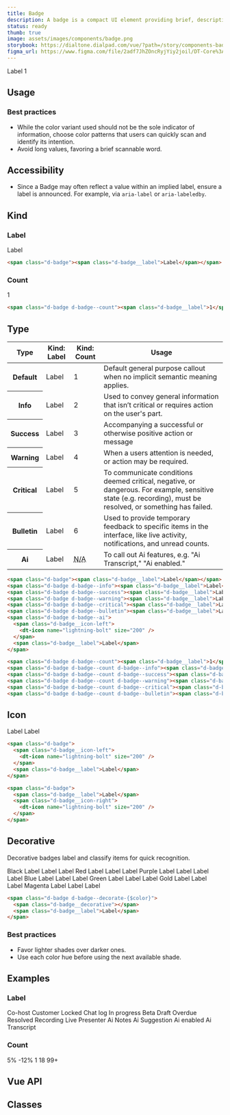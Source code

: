 ```yaml
---
title: Badge
description: A badge is a compact UI element providing brief, descriptive information about an element and its surrounding context. It is terse, ideally one word.
status: ready
thumb: true
image: assets/images/components/badge.png
storybook: https://dialtone.dialpad.com/vue/?path=/story/components-badge--default
figma_url: https://www.figma.com/file/2adf7JhZOncRyjYiy2joil/DT-Core%3A-Components-7?node-id=8914%3A21227&viewport=656%2C314%2C0.55&t=xHutRjwo1o5zMTgT-11
---
```


<code-well-header bgclass="d-bgc-primary">
  <dt-stack direction="row" gap="400" class="d-ai-center">
    <span class="d-badge"><span class="d-badge__label">Label</span></span>
    <span class="d-badge d-badge--count"><span class="d-badge__label">1</span></span>
  </dt-stack>
</code-well-header>

<!-- <component-combinator component-name="DtBadge" /> -->

## Usage

<dialtone-usage>
<template #do>

- To flag and draw awareness to a specific element or feature of focus. For example, something is unique about that separates it from other like content.
- As a notification system with minimal footprint.
</template>
<template #dont>

- To indicate that interaction by the user is required.
</template>
</dialtone-usage>

### Best practices

- While the color variant used should not be the sole indicator of information, choose color patterns that users can quickly scan and identify its intention.
- Avoid long values, favoring a brief scannable word.

## Accessibility

- Since a Badge may often reflect a value within an implied label, ensure a label is announced. For example, via `aria-label` or `aria-labeledby`.

## Kind

### Label

<code-well-header bgclass="d-bgc-primary">
  <span class="d-badge"><span class="d-badge__label">Label</span></span>
</code-well-header>

```html
<span class="d-badge"><span class="d-badge__label">Label</span></span>
```

### Count

<code-well-header bgclass="d-bgc-primary">
  <span class="d-badge d-badge--count"><span class="d-badge__label">1</span></span>
</code-well-header>

```html
<span class="d-badge d-badge--count"><span class="d-badge__label">1</span></span>
```

## Type

<table class="d-table dialtone-doc-table d-mb16">
  <thead>
    <tr>
      <th>Type</th>
      <th class="d-ws-nowrap">Kind: <span class="d-fw-normal">Label</span></th>
      <th class="d-ws-nowrap">Kind: <span class="d-fw-normal">Count</span></th>
      <th>Usage</th>
    </tr>
  </thead>
  <tbody>
    <tr>
      <th class="d-ta-left">Default</th>
      <td>
        <span class="d-badge">Label</span>
      </td>
      <td>
        <span class="d-badge d-badge--count"><span class="d-badge__label">1</span></span>
      </td>
      <td>Default general purpose callout when no implicit semantic meaning applies.</td>
    </tr>
    <tr>
      <th class="d-ta-left">Info</th>
      <td>
        <span class="d-badge d-badge--info"><span class="d-badge__label">Label</span></span>
      </td>
      <td>
        <span class="d-badge d-badge--count d-badge--info"><span class="d-badge__label">2</span></span>
      </td>
      <td>Used to convey general information that isn’t critical or requires action on the user's part.</td>
    </tr>
    <tr>
      <th class="d-ta-left">Success</th>
      <td>
        <span class="d-badge d-badge--success"><span class="d-badge__label">Label</span></span>
      </td>
      <td>
        <span class="d-badge d-badge--count d-badge--success"><span class="d-badge__label">3</span></span>
      </td>
      <td>Accompanying a successful or otherwise positive action or message</td>
    </tr>
    <tr>
      <th class="d-ta-left">Warning</th>
      <td>
        <span class="d-badge d-badge--warning"><span class="d-badge__label">Label</span></span>
      </td>
      <td>
        <span class="d-badge d-badge--count d-badge--warning"><span class="d-badge__label">4</span></span>
      </td>
      <td>When a users attention is needed, or action may be required.</td>
    </tr>
    <tr>
      <th class="d-ta-left">Critical</th>
      <td>
        <span class="d-badge d-badge--critical"><span class="d-badge__label">Label</span></span>
      </td>
      <td>
        <span class="d-badge d-badge--count d-badge--critical"><span class="d-badge__label">5</span></span>
      </td>
      <td>To communicate conditions deemed critical, negative, or dangerous. For example, sensitive state (e.g. recording), must be resolved, or something has failed.</td>
    </tr>
    <tr>
      <th class="d-ta-left">Bulletin</th>
      <td>
        <span class="d-badge d-badge--bulletin"><span class="d-badge__label">Label</span></span>
      </td>
      <td>
        <span class="d-badge d-badge--count d-badge--bulletin"><span class="d-badge__label">6</span></span>
      </td>
      <td>Used to provide temporary feedback to specific items in the interface, like live activity, notifications, and unread counts. </td>
    </tr>
    <tr>
      <th class="d-ta-left">Ai</th>
      <td>
        <span class="d-badge d-badge--ai">
          <span class="d-badge__icon-left">
            <dt-icon name="dialpad-ai" size="200" />
          </span>
          <span class="d-badge__label">Label</span>
        </span>
      </td>
      <td><abbr class="d-fc-black-400 d-td-none d-fs-100" title="Not applicable">N/A</abbr></td>
      <td>To call out Ai features, e.g. "Ai Transcript," "Ai enabled."</td>
    </tr>
  </tbody>
</table>

```html
<span class="d-badge"><span class="d-badge__label">Label</span></span>
<span class="d-badge d-badge--info"><span class="d-badge__label">Label</span></span>
<span class="d-badge d-badge--success"><span class="d-badge__label">Label</span></span>
<span class="d-badge d-badge--warning"><span class="d-badge__label">Label</span></span>
<span class="d-badge d-badge--critical"><span class="d-badge__label">Label</span></span>
<span class="d-badge d-badge--bulletin"><span class="d-badge__label">Label</span></span>
<span class="d-badge d-badge--ai">
  <span class="d-badge__icon-left">
    <dt-icon name="lightning-bolt" size="200" />
  </span>
  <span class="d-badge__label">Label</span>
</span>

<span class="d-badge d-badge--count"><span class="d-badge__label">1</span></span>
<span class="d-badge d-badge--count d-badge--info"><span class="d-badge__label">2</span></span>
<span class="d-badge d-badge--count d-badge--success"><span class="d-badge__label">3</span></span>
<span class="d-badge d-badge--count d-badge--warning"><span class="d-badge__label">4</span></span>
<span class="d-badge d-badge--count d-badge--critical"><span class="d-badge__label">5</span></span>
<span class="d-badge d-badge--count d-badge--bulletin"><span class="d-badge__label">6</span></span>
```

## Icon

<code-well-header bgclass="d-bgc-primary">
  <dt-stack direction="row" gap="400">
    <span class="d-badge">
      <span class="d-badge__icon-left">
        <dt-icon name="lightning-bolt" size="200" />
      </span>
      <span class="d-badge__label">Label</span>
    </span>
    <span class="d-badge">
      <span class="d-badge__label">Label</span>
      <span class="d-badge__icon-right">
        <dt-icon name="lightning-bolt" size="200" />
      </span>
    </span>
  </dt-stack>
</code-well-header>

```html
<span class="d-badge">
  <span class="d-badge__icon-left">
    <dt-icon name="lightning-bolt" size="200" />
  </span>
  <span class="d-badge__label">Label</span>
</span>

<span class="d-badge">
  <span class="d-badge__label">Label</span>
  <span class="d-badge__icon-right">
    <dt-icon name="lightning-bolt" size="200" />
  </span>
</span>
```

## Decorative

Decorative badges label and classify items for quick recognition.

<code-well-header bgclass="d-bgc-primary">
  <dt-stack direction="row" gap="500">
    <dt-stack gap="500">
      <span class="d-label-compact">Black</span>
      <span class="d-badge d-badge--decorate-black-400"><span class="d-badge__decorative"></span><span class="d-badge__label">Label</span></span>
      <span class="d-badge d-badge--decorate-black-500"><span class="d-badge__decorative"></span><span class="d-badge__label">Label</span></span>
      <span class="d-badge d-badge--decorate-black-900"><span class="d-badge__decorative"></span><span class="d-badge__label">Label</span></span>
    </dt-stack>
    <dt-stack gap="500">
      <span class="d-label-compact">Red</span>
      <span class="d-badge d-badge--decorate-red-200"><span class="d-badge__decorative"></span><span class="d-badge__label">Label</span></span>
      <span class="d-badge d-badge--decorate-red-300"><span class="d-badge__decorative"></span><span class="d-badge__label">Label</span></span>
      <span class="d-badge d-badge--decorate-red-400"><span class="d-badge__decorative"></span><span class="d-badge__label">Label</span></span>
    </dt-stack>
    <dt-stack gap="500">
      <span class="d-label-compact">Purple</span>
      <span class="d-badge d-badge--decorate-purple-200"><span class="d-badge__decorative"></span><span class="d-badge__label">Label</span></span>
      <span class="d-badge d-badge--decorate-purple-300"><span class="d-badge__decorative"></span><span class="d-badge__label">Label</span></span>
      <span class="d-badge d-badge--decorate-purple-400"><span class="d-badge__decorative"></span><span class="d-badge__label">Label</span></span>
      <span class="d-badge d-badge--decorate-purple-500"><span class="d-badge__decorative"></span><span class="d-badge__label">Label</span></span>
    </dt-stack>
    <dt-stack gap="500">
      <span class="d-label-compact">Blue</span>
      <span class="d-badge d-badge--decorate-blue-200"><span class="d-badge__decorative"></span><span class="d-badge__label">Label</span></span>
      <span class="d-badge d-badge--decorate-blue-300"><span class="d-badge__decorative"></span><span class="d-badge__label">Label</span></span>
      <span class="d-badge d-badge--decorate-blue-400"><span class="d-badge__decorative"></span><span class="d-badge__label">Label</span></span>
    </dt-stack>
    <dt-stack gap="500">
      <span class="d-label-compact">Green</span>
      <span class="d-badge d-badge--decorate-green-300"><span class="d-badge__decorative"></span><span class="d-badge__label">Label</span></span>
      <span class="d-badge d-badge--decorate-green-400"><span class="d-badge__decorative"></span><span class="d-badge__label">Label</span></span>
      <span class="d-badge d-badge--decorate-green-500"><span class="d-badge__decorative"></span><span class="d-badge__label">Label</span></span>
    </dt-stack>
    <dt-stack gap="500">
      <span class="d-label-compact">Gold</span>
      <span class="d-badge d-badge--decorate-gold-300"><span class="d-badge__decorative"></span><span class="d-badge__label">Label</span></span>
      <span class="d-badge d-badge--decorate-gold-400"><span class="d-badge__decorative"></span><span class="d-badge__label">Label</span></span>
      <span class="d-badge d-badge--decorate-gold-500"><span class="d-badge__decorative"></span><span class="d-badge__label">Label</span></span>
    </dt-stack>
    <dt-stack gap="500">
      <span class="d-label-compact">Magenta</span>
      <span class="d-badge d-badge--decorate-magenta-200"><span class="d-badge__decorative"></span><span class="d-badge__label">Label</span></span>
      <span class="d-badge d-badge--decorate-magenta-300"><span class="d-badge__decorative"></span><span class="d-badge__label">Label</span></span>
      <span class="d-badge d-badge--decorate-magenta-400"><span class="d-badge__decorative"></span><span class="d-badge__label">Label</span></span>
    </dt-stack>
  </dt-stack>
</code-well-header>

```html
<span class="d-badge d-badge--decorate-{$color}">
  <span class="d-badge__decorative"></span>
  <span class="d-badge__label">Label</span>
</span>
```

<dialtone-usage>
<template #do>

- Use for categories of items with a limited number of options (eg. call categories, AI moments).
</template>
<template #dont>

- Use for categories of items with an unlimited or unknown number of options (eg. user-defined contact labels, RTA cards, contact centers).
- Use for single items that are not part of a larger group.
- Use for decoration only, to bring attention to part of the UI by using colors.
- Use with `kind=count`, nor with any `type` that is not `default`.
- Use in combination with an icon.
- Change the customize the Badge's background color text style,
- Extend the decorative slot color beyond what Dialtone provides.
</template>
</dialtone-usage>

### Best practices

- Favor lighter shades over darker ones.
- Use each color hue before using the next available shade.

## Examples

### Label

<code-well-header bgclass="d-bgc-primary">
  <dt-stack gap="500">
    <dt-stack direction="row" gap="400">
      <span class="d-badge">Co-host</span>
      <span class="d-badge">Customer</span>
      <span class="d-badge">
        <span class="d-badge__icon-left">
          <dt-icon name="lock" size="200" />
        </span>
        <span class="d-badge__label">Locked</span>
      </span>
      <span class="d-badge">
        <span class="d-badge__icon-left">
          <dt-icon name="message" size="200" />
        </span>
        <span class="d-badge__label">Chat log</span>
      </span>
    </dt-stack>
    <dt-stack direction="row" gap="400">
      <span class="d-badge d-badge--info"><span class="d-badge__label">In progress</span></span>
      <span class="d-badge d-badge--info"><span class="d-badge__label">Beta</span></span>
      <span class="d-badge d-badge--info"><span class="d-badge__label">Draft</span></span>
    </dt-stack>
    <dt-stack direction="row" gap="400">
      <span class="d-badge d-badge--warning"><span class="d-badge__label">Overdue</span></span>
    </dt-stack>
    <dt-stack direction="row" gap="400">
      <span class="d-badge d-badge--success"><span class="d-badge__label">Resolved</span></span>
    </dt-stack>
    <dt-stack direction="row" gap="400">
      <span class="d-badge d-badge--critical">
        <span class="d-badge__icon-left">
          <dt-icon name="record-filled" size="200" />
        </span>
        <span class="d-badge__label">Recording</span>
      </span>
    </dt-stack>
    <dt-stack direction="row" gap="400">
      <span class="d-badge d-badge--bulletin"><span class="d-badge__label">Live</span></span>
      <span class="d-badge d-badge--bulletin"><span class="d-badge__label">Presenter</span></span>
    </dt-stack>
    <dt-stack direction="row" gap="400">
      <span class="d-badge d-badge--ai">
        <span class="d-badge__icon-left">
          <dt-icon name="dialpad-ai" size="200" />
        </span>
        <span class="d-vi-visible-sr">Ai</span>
        <span class="d-badge__label">Notes</span>
      </span>
      <span class="d-badge d-badge--ai">
        <span class="d-badge__icon-left">
          <dt-icon name="dialpad-ai" size="200" />
        </span>
        <span class="d-vi-visible-sr">Ai</span>
        <span class="d-badge__label">Suggestion</span>
      </span>
      <span class="d-badge d-badge--ai">
        <span class="d-badge__icon-left">
          <dt-icon name="dialpad-ai" size="200" />
        </span>
        <span class="d-vi-visible-sr">Ai</span>
        <span class="d-badge__label">enabled</span>
      </span>
      <span class="d-badge d-badge--ai">
        <span class="d-badge__icon-left">
          <dt-icon name="dialpad-ai" size="200" />
        </span>
        <span class="d-vi-visible-sr">Ai</span>
        <span class="d-badge__label">Transcript</span>
      </span>
    </dt-stack>
  </dt-stack>
</code-well-header>

### Count

<code-well-header bgclass="d-bgc-primary">
  <dt-stack gap="500">
    <dt-stack direction="row" gap="400">
      <span class="d-badge d-badge--count d-badge--success">
        <span class="d-badge__icon-left">
          <dt-icon name="arrow-up" size="200" />
        </span>
        <span class="d-badge__label">5%</span>
      </span>
    </dt-stack>
    <dt-stack direction="row" gap="400">
      <span class="d-badge d-badge--count d-badge--critical">
        <span class="d-badge__icon-left">
          <dt-icon name="arrow-down" size="200" />
        </span>
        <span class="d-badge__label">-12%</span>
      </span>
    </dt-stack>
    <dt-stack direction="row" gap="400">
      <span class="d-badge d-badge--count d-badge--bulletin"><span class="d-badge__label">1</span></span>
      <span class="d-badge d-badge--count d-badge--bulletin"><span class="d-badge__label">18</span></span>
      <span class="d-badge d-badge--count d-badge--bulletin"><span class="d-badge__label">99+</span></span>
    </dt-stack>
  </dt-stack>
</code-well-header>

## Vue API

<component-vue-api component-name="badge" />

## Classes

<component-class-table component-name="badge"></component-class-table>

<script setup>
  import { classes } from '@data/badge.json';
</script>
